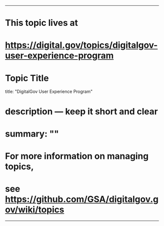 
---
# This topic lives at
# https://digital.gov/topics/digitalgov-user-experience-program

# Topic Title
title: "DigitalGov User Experience Program"

# description — keep it short and clear
# summary: ""


# For more information on managing topics,
# see https://github.com/GSA/digitalgov.gov/wiki/topics
---